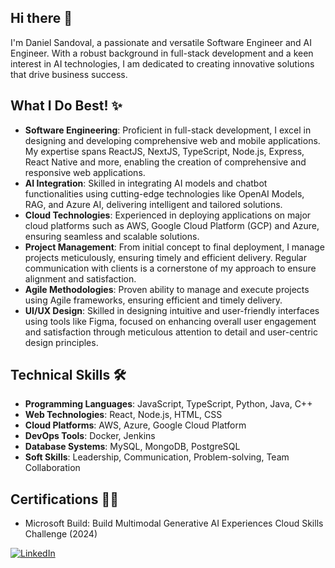 ## Hi there 👋
I'm Daniel Sandoval, a passionate and versatile Software Engineer and AI Engineer. With a robust background in full-stack development and a keen interest in AI technologies, I am dedicated to creating innovative solutions that drive business success.


## What I Do Best! ✨
- **Software Engineering**: Proficient in full-stack development, I excel in designing and developing comprehensive web and mobile applications. My expertise spans ReactJS, NextJS, TypeScript, Node.js, Express, React Native and more, enabling the creation of comprehensive and responsive web applications.
- **AI Integration**: Skilled in integrating AI models and chatbot functionalities using cutting-edge technologies like OpenAI Models, RAG, and Azure AI, delivering intelligent and tailored solutions.
- **Cloud Technologies**: Experienced in deploying applications on major cloud platforms such as AWS, Google Cloud Platform (GCP) and Azure, ensuring seamless and scalable solutions.
- **Project Management**: From initial concept to final deployment, I manage projects meticulously, ensuring timely and efficient delivery. Regular communication with clients is a cornerstone of my approach to ensure alignment and satisfaction.
- **Agile Methodologies**: Proven ability to manage and execute projects using Agile frameworks, ensuring efficient and timely delivery.
- **UI/UX Design**: Skilled in designing intuitive and user-friendly interfaces using tools like Figma, focused on enhancing overall user engagement and satisfaction through meticulous attention to detail and user-centric design principles.

## Technical Skills 🛠️
- **Programming Languages**: JavaScript, TypeScript, Python, Java, C++
- **Web Technologies**: React, Node.js, HTML, CSS
- **Cloud Platforms**: AWS, Azure, Google Cloud Platform
- **DevOps Tools**: Docker, Jenkins
- **Database Systems**: MySQL, MongoDB, PostgreSQL
- **Soft Skills**: Leadership, Communication, Problem-solving, Team Collaboration

## Certifications 🧑‍🚀
- Microsoft Build: Build Multimodal Generative AI Experiences Cloud Skills Challenge (2024)


[![LinkedIn](https://img.shields.io/badge/LinkedIn-Connect-blue)](https://www.linkedin.com/in/danisando/)

<!--
**RogelioRichmanAstronaut/RogelioRichmanAstronaut** is a ✨ _special_ ✨ repository because its `README.md` (this file) appears on your GitHub profile.

Here are some ideas to get you started:

- 🔭 I’m currently working on ...
- 🌱 I’m currently learning ...
- 👯 I’m looking to collaborate on ...
- 🤔 I’m looking for help with ...
- 💬 Ask me about ...
- 📫 How to reach me: ...
- 😄 Pronouns: ...
- ⚡ Fun fact: ...
-->
